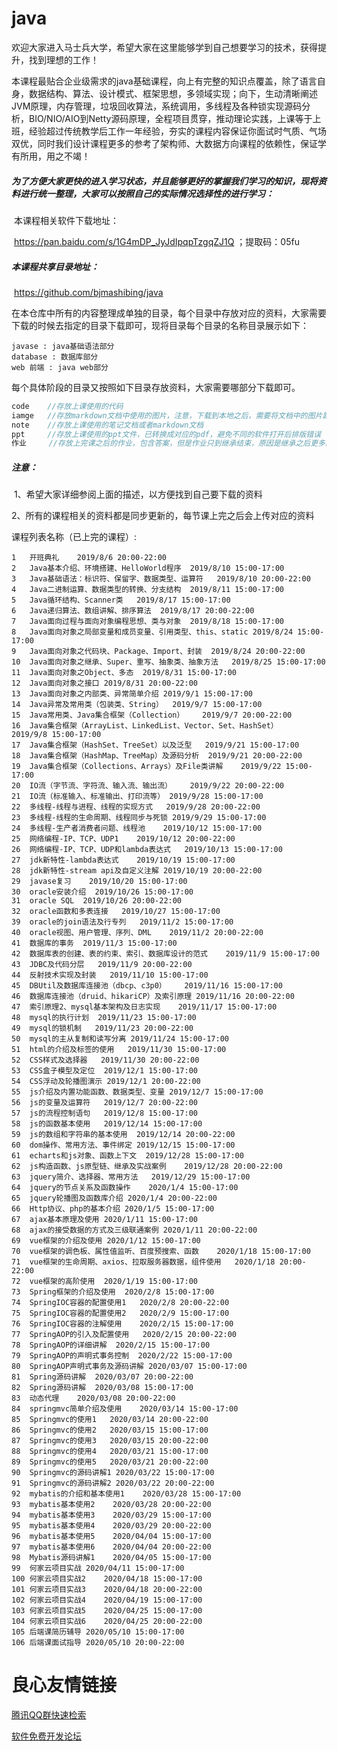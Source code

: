 # java

​		欢迎大家进入马士兵大学，希望大家在这里能够学到自己想要学习的技术，获得提升，找到理想的工作！

​		本课程最贴合企业级需求的java基础课程，向上有完整的知识点覆盖，除了语言自身，数据结构、算法、设计模式、框架思想，多领域实现；向下，生动清晰阐述JVM原理，内存管理，垃圾回收算法，系统调用，多线程及各种锁实现源码分析，BIO/NIO/AIO到Netty源码原理，全程项目贯穿，推动理论实践，上课等于上班，经验超过传统教学后工作一年经验，夯实的课程内容保证你面试时气质、气场双优，同时我们设计课程更多的参考了架构师、大数据方向课程的依赖性，保证学有所用，用之不竭！

##### 		为了方便大家更快的进入学习状态，并且能够更好的掌握我们学习的知识，现将资料进行统一整理，大家可以按照自己的实际情况选择性的进行学习：

​		本课程相关软件下载地址：

​		https://pan.baidu.com/s/1G4mDP_JyJdIpqpTzgqZJ1Q ；提取码：05fu

##### 		本课程共享目录地址：

​		https://github.com/bjmashibing/java

​		在本仓库中所有的内容整理成单独的目录，每个目录中存放对应的资料，大家需要下载的时候去指定的目录下载即可，现将目录每个目录的名称目录展示如下：

```
javase : java基础语法部分
database : 数据库部分
web 前端 : java web部分
```

​		每个具体阶段的目录又按照如下目录存放资料，大家需要哪部分下载即可。

```java
code	//存放上课使用的代码
iamge	//存放markdown文档中使用的图片，注意，下载到本地之后，需要将文档中的图片路径换成自己的图片路径，这样才能正常显示，否则图片显示不出来，在github中是可以直接查看的
note	//存放上课使用的笔记文档或者markdown文档
ppt		//存放上课使用的ppt文件，已转换成对应的pdf，避免不同的软件打开后排版错误
作业	   //存放上完课之后的作业，包含答案，但是作业只到继承结束，原因是继承之后更多的是代码，没有理论上的练习题了
```

##### 注意：

​		1、希望大家详细参阅上面的描述，以方便找到自己要下载的资料

​		2、所有的课程相关的资料都是同步更新的，每节课上完之后会上传对应的资料

课程列表名称（已上完的课程）:

```
1	开班典礼	2019/8/6 20:00-22:00
2	Java基本介绍、环境搭建、HelloWorld程序	2019/8/10 15:00-17:00
3	Java基础语法：标识符、保留字、数据类型、运算符	2019/8/10 20:00-22:00
4	Java二进制运算、数据类型的转换、分支结构	2019/8/11 15:00-17:00
5	Java循环结构、Scanner类	2019/8/17 15:00-17:00
6	Java递归算法、数组讲解、排序算法	2019/8/17 20:00-22:00	
7	Java面向过程与面向对象编程思想、类与对象	2019/8/18 15:00-17:00
8	Java面向对象之局部变量和成员变量、引用类型、this、static	2019/8/24 15:00-17:00
9	Java面向对象之代码块、Package、Import、封装	2019/8/24 20:00-22:00
10	Java面向对象之继承、Super、重写、抽象类、抽象方法	2019/8/25 15:00-17:00
11	Java面向对象之Object、多态	2019/8/31 15:00-17:00
12	Java面向对象之接口	2019/8/31 20:00-22:00
13	Java面向对象之内部类、异常简单介绍	2019/9/1 15:00-17:00
14	Java异常及常用类（包装类、String）	2019/9/7 15:00-17:00
15	Java常用类、Java集合框架（Collection）	2019/9/7 20:00-22:00
16	Java集合框架（ArrayList、LinkedList、Vector、Set、HashSet）	2019/9/8 15:00-17:00
17	Java集合框架（HashSet、TreeSet）以及泛型	2019/9/21 15:00-17:00
18	Java集合框架（HashMap、TreeMap）及源码分析	2019/9/21 20:00-22:00
19	Java集合框架（Collections、Arrays）及File类讲解	2019/9/22 15:00-17:00
20	IO流（字节流、字符流、输入流、输出流）	2019/9/22 20:00-22:00
21	IO流（标准输入、标准输出、打印流等）	2019/9/28 15:00-17:00
22	多线程-线程与进程、线程的实现方式	2019/9/28 20:00-22:00
23	多线程-线程的生命周期、线程同步与死锁	2019/9/29 15:00-17:00
24	多线程-生产者消费者问题、线程池	2019/10/12 15:00-17:00
25	网络编程-IP、TCP、UDP1	2019/10/12 20:00-22:00
26	网络编程-IP、TCP、UDP和lambda表达式	2019/10/13 15:00-17:00
27	jdk新特性-lambda表达式	2019/10/19 15:00-17:00
28	jdk新特性-stream api及自定义注解	2019/10/19 20:00-22:00
29	javase复习	2019/10/20 15:00-17:00
30	oracle安装介绍	2019/10/26 15:00-17:00
31	oracle SQL	2019/10/26 20:00-22:00
32	oracle函数和多表连接	2019/10/27 15:00-17:00
39	oracle的join语法及行专列	2019/11/2 15:00-17:00
40	oracle视图、用户管理、序列、DML	2019/11/2 20:00-22:00
41	数据库的事务	2019/11/3 15:00-17:00
42	数据库表的创建、表的约束、索引、数据库设计的范式	2019/11/9 15:00-17:00
43	JDBC及代码分层	2019/11/9 20:00-22:00
44	反射技术实现及封装	2019/11/10 15:00-17:00
45	DBUtil及数据库连接池（dbcp、c3p0）	2019/11/16 15:00-17:00
46	数据库连接池（druid、hikariCP）及索引原理	2019/11/16 20:00-22:00
47	索引原理2、mysql基本架构及日志实现	2019/11/17 15:00-17:00
48	mysql的执行计划	2019/11/23 15:00-17:00
49	mysql的锁机制	2019/11/23 20:00-22:00
50	mysql的主从复制和读写分离	2019/11/24 15:00-17:00
51	html的介绍及标签的使用	2019/11/30 15:00-17:00
52	CSS样式及选择器	2019/11/30 20:00-22:00
53	CSS盒子模型及定位	2019/12/1 15:00-17:00
54	CSS浮动及轮播图演示	2019/12/1 20:00-22:00
55	js介绍及内置功能函数、数据类型、变量	2019/12/7 15:00-17:00
56	js的变量及运算符	2019/12/7 20:00-22:00
57	js的流程控制语句	2019/12/8 15:00-17:00
58	js的函数基本使用	2019/12/14 15:00-17:00
59	js的数组和字符串的基本使用	2019/12/14 20:00-22:00
60	dom操作、常用方法、事件绑定	2019/12/15 15:00-17:00
61	echarts和js对象、函数上下文	2019/12/28 15:00-17:00
62	js构造函数、js原型链、继承及实战案例	2019/12/28 20:00-22:00
63	jquery简介、选择器、常用方法	2019/12/29 15:00-17:00
64	jquery的节点关系及函数操作	2020/1/4 15:00-17:00
65	jquery轮播图及函数库介绍	2020/1/4 20:00-22:00
66	Http协议、php的基本介绍	2020/1/5 15:00-17:00
67	ajax基本原理及使用	2020/1/11 15:00-17:00
68	ajax的接受数据的方式及三级联通案例	2020/1/11 20:00-22:00
69	vue框架的介绍及使用	2020/1/12 15:00-17:00
70	vue框架的调色板、属性值监听、百度预搜索、函数	2020/1/18 15:00-17:00
71	vue框架的生命周期、axios、拉取服务器数据，组件使用	2020/1/18 20:00-22:00
72	vue框架的高阶使用	2020/1/19 15:00-17:00
73	Spring框架的介绍及使用	2020/2/8 15:00-17:00
74	SpringIOC容器的配置使用1	2020/2/8 20:00-22:00
75	SpringIOC容器的配置使用2	2020/2/9 15:00-17:00
76	SpringIOC容器的注解使用	2020/2/15 15:00-17:00
77	SpringAOP的引入及配置使用	2020/2/15 20:00-22:00
78	SpringAOP的详细讲解	2020/2/15 15:00-17:00
79  SpringAOP的声明式事务控制  2020/2/22 15:00-17:00
80	SpringAOP声明式事务及源码讲解	2020/03/07 15:00-17:00
81	Spring源码讲解	2020/03/07 20:00-22:00
82	Spring源码讲解	2020/03/08 15:00-17:00
83	动态代理	2020/03/08 20:00-22:00
84	springmvc简单介绍及使用	2020/03/14 15:00-17:00
85	Springmvc的使用1	2020/03/14 20:00-22:00
86	Springmvc的使用2	2020/03/15 15:00-17:00
87	Springmvc的使用3	2020/03/15 20:00-22:00
88	Springmvc的使用4	2020/03/21 15:00-17:00
89	Springmvc的使用5	2020/03/21 20:00-22:00
90	Springmvc的源码讲解1	2020/03/22 15:00-17:00
91	Springmvc的源码讲解2	2020/03/22 20:00-22:00
92	mybatis的介绍和基本使用1	2020/03/28 15:00-17:00
93	mybatis基本使用2	2020/03/28 20:00-22:00
94	mybatis基本使用3	2020/03/29 15:00-17:00
95	mybatis基本使用4	2020/03/29 20:00-22:00
96	mybatis基本使用5	2020/04/04 15:00-17:00
97	mybatis基本使用6	2020/04/04 20:00-22:00
98	Mybatis源码讲解1	2020/04/05 15:00-17:00
99	何家云项目实战	2020/04/11 15:00-17:00
100	何家云项目实战2	2020/04/18 15:00-17:00
101	何家云项目实战3	2020/04/18 20:00-22:00
102	何家云项目实战4	2020/04/19 15:00-17:00
103	何家云项目实战5	2020/04/25 15:00-17:00
104	何家云项目实战6	2020/04/25 20:00-22:00
105	后端课简历辅导	2020/05/10 15:00-17:00
106	后端课面试指导	2020/05/10 20:00-22:00
```



 # 良心友情链接

[腾讯QQ群快速检索](http://u.720life.cn/s/8cf73f7c)

[软件免费开发论坛](http://u.720life.cn/s/bbb01dc0)